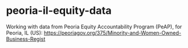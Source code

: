 # peoria-il-equity-data
Working with data from Peoria Equity Accountability Program (PeAP), for Peoria, IL (US): https://peoriagov.org/375/Minority-and-Women-Owned-Business-Regist

